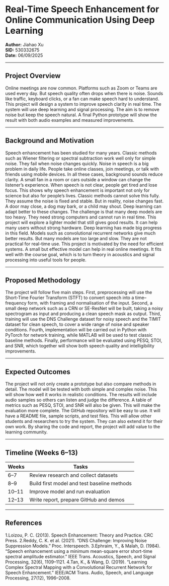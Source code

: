 # Real-Time Speech Enhancement for Online Communication Using Deep Learning

**Author:** Jiahao Xu  
**SID:** 530332675  
**Date:** 06/09/2025  

---

## Project Overview

Online meetings are now common. Platforms such as Zoom or Teams are used every day. But speech quality often drops when there is noise. Sounds like traffic, keyboard clicks, or a fan can make speech hard to understand.
This project will design a system to improve speech clarity in real time. The system will use deep learning and signal processing. The aim is to remove noise but keep the speech natural. A final Python prototype will show the result with both audio examples and measured improvements.

---

## Background and Motivation

Speech enhancement has been studied for many years. Classic methods such as Wiener filtering or spectral subtraction work well only for simple noise. They fail when noise changes quickly.
Noise in speech is a big problem in daily life. People take online classes, join meetings, or talk with friends using mobile devices. In all these cases, background sounds reduce clarity. A small fan in a room or cars outside a window can change the listener’s experience. When speech is not clear, people get tired and lose focus. This shows why speech enhancement is important not only for science but also for people’s lives.
Classic methods cannot solve this fully. They assume the noise is fixed and stable. But in reality, noise changes fast. A door may close, a dog may bark, or a child may shout. Deep learning can adapt better to these changes. The challenge is that many deep models are too heavy. They need strong computers and cannot run in real time. This project will explore a lighter model that still gives good results. It can help many users without strong hardware.
Deep learning has made big progress in this field. Models such as convolutional recurrent networks give much better results. But many models are too large and slow. They are not practical for real-time use.
This project is motivated by the need for efficient systems. A small but effective model can help in real online meetings. It fits well with the course goal, which is to turn theory in acoustics and signal processing into useful tools for people.

---

## Proposed Methodology

The project will follow five main steps. First, preprocessing will use the Short-Time Fourier Transform (STFT) to convert speech into a time–frequency form, with framing and normalisation of the input. Second, a small deep network such as a CRN or SE-ResNet will be built, taking a noisy spectrogram as input and producing a clean speech mask as output. Third, training will use the DNS Challenge dataset for noisy speech and the TIMIT dataset for clean speech, to cover a wide range of noise and speaker conditions. Fourth, implementation will be carried out in Python with PyTorch for network training, while MATLAB will be used to test classic baseline methods. Finally, performance will be evaluated using PESQ, STOI, and SNR, which together will show both speech quality and intelligibility improvements.

---

## Expected Outcomes

The project will not only create a prototype but also compare methods in detail. The model will be tested with both simple and complex noise. This will show how well it works in realistic conditions. The results will include audio samples so others can listen and judge the difference. A table of metrics such as PESQ, STOI, and SNR will also be given. This will make the evaluation more complete.
The GitHub repository will be easy to use. It will have a README file, sample scripts, and test files. This will allow other students and researchers to try the system. They can also extend it for their own work. By sharing the code and report, the project will add value to the learning community.

---

## Timeline (Weeks 6–13)

| Weeks  | Tasks                                   |
|--------|-----------------------------------------|
| 6–7    | Review research and collect datasets    |
| 8–9    | Build first model and test baseline methods |
| 10–11  | Improve model and run evaluation        |
| 12–13  | Write report, prepare GitHub and demos  |


---

## References
1.Loizou, P. C. (2013). Speech Enhancement: Theory and Practice. CRC Press.
2.Reddy, C. K. et al. (2021). “DNS Challenge: Improving Noise Suppression Models.” Proc. Interspeech.
3.Ephraim, Y., & Malah, D. (1984). “Speech enhancement using a minimum mean-square error short-time spectral amplitude estimator.” IEEE Trans. Acoustics, Speech, and Signal Processing, 32(6), 1109–1121.
4.Tan, K., & Wang, D. (2019). “Learning Complex Spectral Mapping with a Convolutional Recurrent Network for Speech Enhancement.” IEEE/ACM Trans. Audio, Speech, and Language Processing, 27(12), 1996–2008.
